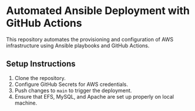 # Automated Ansible Deployment with GitHub Actions

This repository automates the provisioning and configuration of AWS infrastructure using Ansible playbooks and GitHub Actions.

## Setup Instructions

1. Clone the repository.
2. Configure GitHub Secrets for AWS credentials.
3. Push changes to `main` to trigger the deployment.
4. Ensure that EFS, MySQL, and Apache are set up properly on local machine.